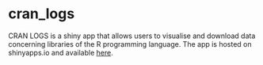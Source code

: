 # cran_logs
CRAN LOGS is a shiny app that allows users to visualise and download data concerning libraries of the R programming language.
The app is hosted on shinyapps.io and available [here](https://paladinic.shinyapps.io/cran_logs/).
